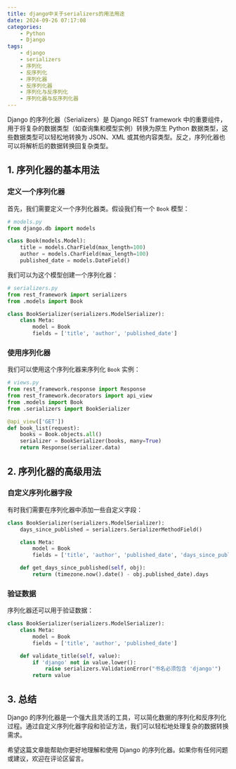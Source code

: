 ```yaml
---
title: django中关于serializers的用法用途
date: 2024-09-26 07:17:08
categories:
    - Python
    - Django
tags:
    - django
    - serializers
    - 序列化
    - 反序列化
    - 序列化器
    - 反序列化器
    - 序列化与反序列化
    - 序列化器与反序列化器
---
```





Django 的序列化器（Serializers）是 Django REST framework 中的重要组件，用于将复杂的数据类型（如查询集和模型实例）转换为原生 Python 数据类型，这些数据类型可以轻松地转换为 JSON、XML 或其他内容类型。反之，序列化器也可以将解析后的数据转换回复杂类型。

<!-- more -->

## 1. 序列化器的基本用法

### 定义一个序列化器

首先，我们需要定义一个序列化器类。假设我们有一个 `Book` 模型：

```python
# models.py
from django.db import models

class Book(models.Model):
    title = models.CharField(max_length=100)
    author = models.CharField(max_length=100)
    published_date = models.DateField()
```

我们可以为这个模型创建一个序列化器：

```python
# serializers.py
from rest_framework import serializers
from .models import Book

class BookSerializer(serializers.ModelSerializer):
    class Meta:
        model = Book
        fields = ['title', 'author', 'published_date']
```

### 使用序列化器

我们可以使用这个序列化器来序列化 `Book` 实例：

```python
# views.py
from rest_framework.response import Response
from rest_framework.decorators import api_view
from .models import Book
from .serializers import BookSerializer

@api_view(['GET'])
def book_list(request):
    books = Book.objects.all()
    serializer = BookSerializer(books, many=True)
    return Response(serializer.data)
```

## 2. 序列化器的高级用法

### 自定义序列化器字段

有时我们需要在序列化器中添加一些自定义字段：

```python
class BookSerializer(serializers.ModelSerializer):
    days_since_published = serializers.SerializerMethodField()

    class Meta:
        model = Book
        fields = ['title', 'author', 'published_date', 'days_since_published']

    def get_days_since_published(self, obj):
        return (timezone.now().date() - obj.published_date).days
```

### 验证数据

序列化器还可以用于验证数据：

```python
class BookSerializer(serializers.ModelSerializer):
    class Meta:
        model = Book
        fields = ['title', 'author', 'published_date']

    def validate_title(self, value):
        if 'django' not in value.lower():
            raise serializers.ValidationError("书名必须包含 'django'")
        return value
```

## 3. 总结

Django 的序列化器是一个强大且灵活的工具，可以简化数据的序列化和反序列化过程。通过自定义序列化器字段和验证方法，我们可以轻松地处理复杂的数据转换需求。

希望这篇文章能帮助你更好地理解和使用 Django 的序列化器。如果你有任何问题或建议，欢迎在评论区留言。